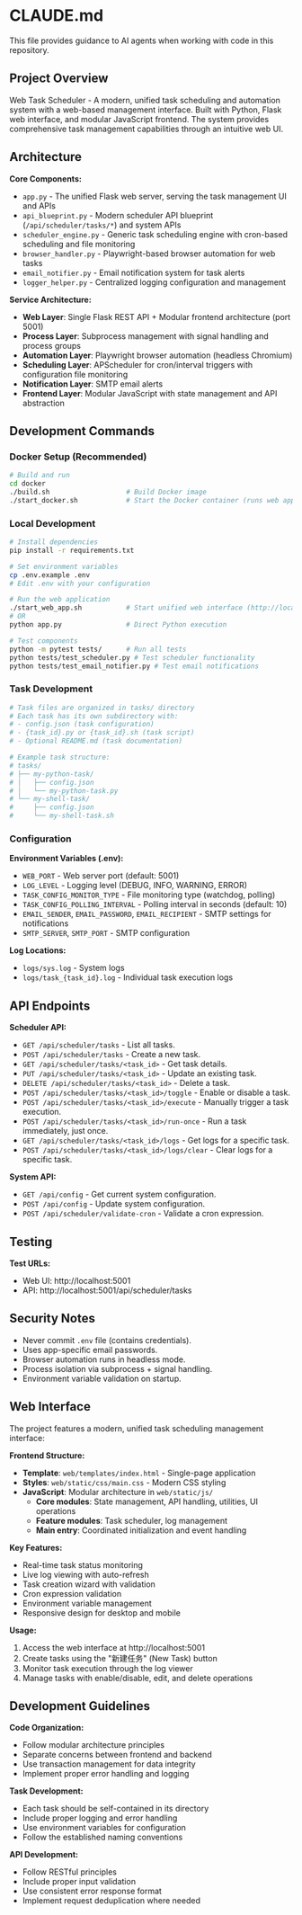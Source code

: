 # CLAUDE.md

This file provides guidance to AI agents when working with code in this repository.

## Project Overview

Web Task Scheduler - A modern, unified task scheduling and automation system with a web-based management interface. Built with Python, Flask web interface, and modular JavaScript frontend. The system provides comprehensive task management capabilities through an intuitive web UI.

## Architecture

**Core Components:**
- `app.py` - The unified Flask web server, serving the task management UI and APIs
- `api_blueprint.py` - Modern scheduler API blueprint (`/api/scheduler/tasks/*`) and system APIs
- `scheduler_engine.py` - Generic task scheduling engine with cron-based scheduling and file monitoring
- `browser_handler.py` - Playwright-based browser automation for web tasks
- `email_notifier.py` - Email notification system for task alerts
- `logger_helper.py` - Centralized logging configuration and management

**Service Architecture:**
- **Web Layer**: Single Flask REST API + Modular frontend architecture (port 5001)
- **Process Layer**: Subprocess management with signal handling and process groups
- **Automation Layer**: Playwright browser automation (headless Chromium)
- **Scheduling Layer**: APScheduler for cron/interval triggers with configuration file monitoring
- **Notification Layer**: SMTP email alerts
- **Frontend Layer**: Modular JavaScript with state management and API abstraction

## Development Commands

### Docker Setup (Recommended)
```bash
# Build and run
cd docker
./build.sh                   # Build Docker image
./start_docker.sh            # Start the Docker container (runs web app)
```

### Local Development
```bash
# Install dependencies
pip install -r requirements.txt

# Set environment variables
cp .env.example .env
# Edit .env with your configuration

# Run the web application
./start_web_app.sh           # Start unified web interface (http://localhost:5001)
# OR
python app.py                # Direct Python execution

# Test components
python -m pytest tests/      # Run all tests
python tests/test_scheduler.py # Test scheduler functionality
python tests/test_email_notifier.py # Test email notifications
```

### Task Development
```bash
# Task files are organized in tasks/ directory
# Each task has its own subdirectory with:
# - config.json (task configuration)
# - {task_id}.py or {task_id}.sh (task script)
# - Optional README.md (task documentation)

# Example task structure:
# tasks/
# ├── my-python-task/
# │   ├── config.json
# │   └── my-python-task.py
# └── my-shell-task/
#     ├── config.json
#     └── my-shell-task.sh
```

### Configuration

**Environment Variables (.env):**
- `WEB_PORT` - Web server port (default: 5001)
- `LOG_LEVEL` - Logging level (DEBUG, INFO, WARNING, ERROR)
- `TASK_CONFIG_MONITOR_TYPE` - File monitoring type (watchdog, polling)
- `TASK_CONFIG_POLLING_INTERVAL` - Polling interval in seconds (default: 10)
- `EMAIL_SENDER`, `EMAIL_PASSWORD`, `EMAIL_RECIPIENT` - SMTP settings for notifications
- `SMTP_SERVER`, `SMTP_PORT` - SMTP configuration

**Log Locations:**
- `logs/sys.log` - System logs
- `logs/task_{task_id}.log` - Individual task execution logs

## API Endpoints

**Scheduler API:**
- `GET /api/scheduler/tasks` - List all tasks.
- `POST /api/scheduler/tasks` - Create a new task.
- `GET /api/scheduler/tasks/<task_id>` - Get task details.
- `PUT /api/scheduler/tasks/<task_id>` - Update an existing task.
- `DELETE /api/scheduler/tasks/<task_id>` - Delete a task.
- `POST /api/scheduler/tasks/<task_id>/toggle` - Enable or disable a task.
- `POST /api/scheduler/tasks/<task_id>/execute` - Manually trigger a task execution.
- `POST /api/scheduler/tasks/<task_id>/run-once` - Run a task immediately, just once.
- `GET /api/scheduler/tasks/<task_id>/logs` - Get logs for a specific task.
- `POST /api/scheduler/tasks/<task_id>/logs/clear` - Clear logs for a specific task.

**System API:**
- `GET /api/config` - Get current system configuration.
- `POST /api/config` - Update system configuration.
- `POST /api/scheduler/validate-cron` - Validate a cron expression.


## Testing

**Test URLs:**
- Web UI: http://localhost:5001
- API: http://localhost:5001/api/scheduler/tasks

## Security Notes

- Never commit `.env` file (contains credentials).
- Uses app-specific email passwords.
- Browser automation runs in headless mode.
- Process isolation via subprocess + signal handling.
- Environment variable validation on startup.

## Web Interface

The project features a modern, unified task scheduling management interface:

**Frontend Structure:**
- **Template**: `web/templates/index.html` - Single-page application
- **Styles**: `web/static/css/main.css` - Modern CSS styling
- **JavaScript**: Modular architecture in `web/static/js/`
  - **Core modules**: State management, API handling, utilities, UI operations
  - **Feature modules**: Task scheduler, log management
  - **Main entry**: Coordinated initialization and event handling

**Key Features:**
- Real-time task status monitoring
- Live log viewing with auto-refresh
- Task creation wizard with validation
- Cron expression validation
- Environment variable management
- Responsive design for desktop and mobile

**Usage:**
1. Access the web interface at http://localhost:5001
2. Create tasks using the "新建任务" (New Task) button
3. Monitor task execution through the log viewer
4. Manage tasks with enable/disable, edit, and delete operations

## Development Guidelines

**Code Organization:**
- Follow modular architecture principles
- Separate concerns between frontend and backend
- Use transaction management for data integrity
- Implement proper error handling and logging

**Task Development:**
- Each task should be self-contained in its directory
- Include proper logging and error handling
- Use environment variables for configuration
- Follow the established naming conventions

**API Development:**
- Follow RESTful principles
- Include proper input validation
- Use consistent error response format
- Implement request deduplication where needed
